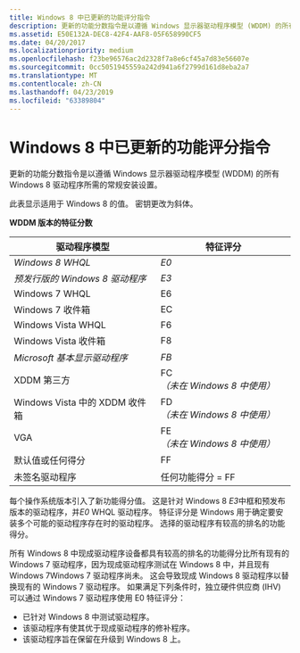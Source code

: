 ```yaml
---
title: Windows 8 中已更新的功能评分指令
description: 更新的功能分数指令是以遵循 Windows 显示器驱动程序模型 (WDDM) 的所有 Windows 8 驱动程序所需的常规安装设置。
ms.assetid: E50E132A-DEC8-42F4-AAF8-05F658990CF5
ms.date: 04/20/2017
ms.localizationpriority: medium
ms.openlocfilehash: f23be96576ac2d2328f7a8e6cf45a7d83e56607e
ms.sourcegitcommit: 0cc5051945559a242d941a6f2799d161d8eba2a7
ms.translationtype: MT
ms.contentlocale: zh-CN
ms.lasthandoff: 04/23/2019
ms.locfileid: "63389804"
---
```

# <a name="updated-feature-score-directive-in-windows-8"></a>Windows 8 中已更新的功能评分指令


更新的功能分数指令是以遵循 Windows 显示器驱动程序模型 (WDDM) 的所有 Windows 8 驱动程序所需的常规安装设置。

此表显示适用于 Windows 8 的值。 密钥更改为斜体。

**WDDM 版本的特征分数**

| 驱动程序模型                     | 特征评分                |
|----------------------------------|------------------------------|
| *Windows 8 WHQL*                 | *E0*                         |
| *预发行版的 Windows 8 驱动程序*   | *E3*                         |
| Windows 7 WHQL                   | E6                           |
| Windows 7 收件箱                  | EC                           |
| Windows Vista WHQL               | F6                           |
| Windows Vista 收件箱              | F8                           |
| *Microsoft 基本显示驱动程序* | *FB*                         |
| XDDM 第三方                 | FC *（未在 Windows 8 中使用）* |
| Windows Vista 中的 XDDM 收件箱      | FD *（未在 Windows 8 中使用）* |
| VGA                              | FE *（未在 Windows 8 中使用）* |
| 默认值或任何得分              | FF                           |
| 未签名驱动程序                 | 任何功能得分 = FF        |

 

每个操作系统版本引入了新功能得分值。 这是针对 Windows 8 *E3*中框和预发布版本的驱动程序，并*E0* WHQL 驱动程序。 特征评分是 Windows 用于确定要安装多个可能的驱动程序存在时的驱动程序。 选择的驱动程序有较高的排名的功能得分。

所有 Windows 8 中现成驱动程序设备都具有较高的排名的功能得分比所有现有的 Windows 7 驱动程序，因为现成驱动程序测试在 Windows 8 中，并且现有 Windows 7Windows 7 驱动程序尚未。 这会导致现成 Windows 8 驱动程序以替换现有的 Windows 7 驱动程序。 如果满足下列条件时，独立硬件供应商 (IHV) 可以通过 Windows 7 驱动程序使用 E0 特征评分：

-   已针对 Windows 8 中测试驱动程序。
-   该驱动程序有使其优于现成驱动程序的修补程序。
-   该驱动程序旨在保留在升级到 Windows 8 上。

 

 





